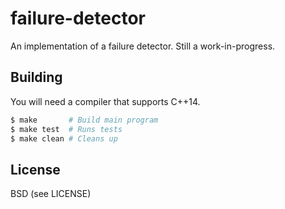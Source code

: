 failure-detector
===
An implementation of a failure detector.
Still a work-in-progress.

Building
---
You will need a compiler that supports C++14.

```sh
$ make       # Build main program
$ make test  # Runs tests
$ make clean # Cleans up
```

License
---
BSD (see LICENSE)
